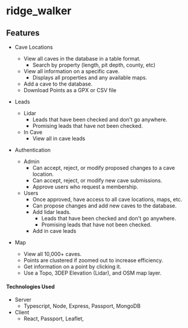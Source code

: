 # ridge_walker
## Features
* Cave Locations
  * View all caves in the database in a table format.
    * Search by property (length, pit depth, county, etc)
  * View all information on a specific cave.
    * Displays all properties and any available maps.
  * Add a cave to the database.
  * Download Points as a GPX or CSV file
* Leads
  * Lidar
      * Leads that have been checked and don't go anywhere.
      * Promising leads that have not been checked.
  * In Cave
    * View all in cave leads

* Authentication
  * Admin
    * Can accept, reject, or modify proposed changes to a cave location.
    * Can accept, reject, or modify new cave submissions.
    * Approve users who request a membership.
  * Users
    * Once approved, have access to all cave locations, maps, etc.
    * Can propose changes and add new caves to the database.
    * Add lidar leads.
      * Leads that have been checked and don't go anywhere.
      * Promising leads that have not been checked.
    * Add in cave leads
* Map
  * View all 10,000+ caves.
  * Points are clustered if zoomed out to increase efficiency.
  * Get information on a point by clicking it.
  * Use a Topo, 3DEP Elevation (Lidar), and OSM map layer.
  
#### Technologies Used
* Server
  * Typescript, Node, Express, Passport, MongoDB
* Client
  * React, Passport, Leaflet, 
